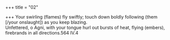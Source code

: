 +++
title = "02"

+++
Your swirling (flames) fly swiftly; touch down boldly following (them  [/your onslaught]) as you keep blazing.  
Unfettered, o Agni, with your tongue hurl out bursts of heat, flying  (embers), firebrands in all directions.564 IV.4  